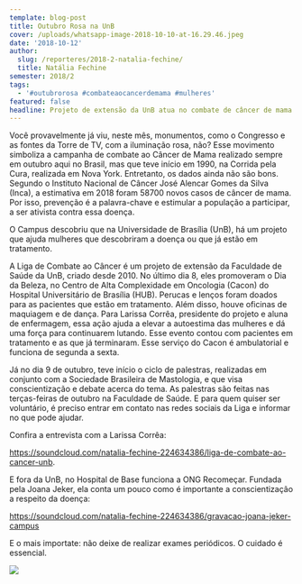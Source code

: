 ```yaml
---
template: blog-post
title: Outubro Rosa na UnB
cover: /uploads/whatsapp-image-2018-10-10-at-16.29.46.jpeg
date: '2018-10-12'
author:
  slug: /reporteres/2018-2-natalia-fechine/
  title: Natália Fechine
semester: 2018/2
tags:
  - '#outubrorosa #combateaocancerdemama #mulheres'
featured: false
headline: Projeto de extensão da UnB atua no combate de câncer de mama de forma gratuita
---
```

Você provavelmente já viu, neste mês, monumentos, como o Congresso e as fontes da Torre de TV, com a iluminação rosa, não? Esse movimento simboliza a campanha de combate ao Câncer de Mama realizado sempre em outubro aqui no Brasil, mas que teve início em 1990, na Corrida pela Cura, realizada em Nova York. Entretanto, os dados ainda não são bons. Segundo o  Instituto Nacional de Câncer José Alencar Gomes da Silva (Inca), a estimativa em 2018 foram 58700 novos casos de câncer de mama. Por isso, prevenção é a palavra-chave e estimular a população a participar, a ser ativista contra essa doença.

O Campus descobriu que na Universidade de Brasília (UnB), há um projeto que ajuda mulheres que descobriram a doença ou que já estão em tratamento. 

A Liga de Combate ao Câncer é um projeto de extensão da Faculdade de Saúde da UnB, criado desde 2010. No último dia 8,  eles promoveram o Dia da Beleza, no Centro de Alta Complexidade em Oncologia (Cacon) do Hospital Universitário de Brasília (HUB). Perucas e lenços foram doados para as pacientes que estão em tratamento. Além disso, houve oficinas de maquiagem e de dança.  Para Larissa Corrêa, presidente do projeto e aluna de enfermagem, essa ação ajuda a elevar a autoestima das mulheres e dá uma força para continuarem lutando. Esse evento contou com pacientes em tratamento e as que já terminaram. Esse serviço do Cacon é ambulatorial e funciona de segunda a sexta. 

Já no dia 9 de outubro, teve início o ciclo de palestras, realizadas em conjunto com a Sociedade Brasileira de Mastologia, e que visa conscientização e debate acerca do tema. 
As palestras são feitas nas terças-feiras de outubro na Faculdade de Saúde. E para quem quiser ser voluntário, é preciso entrar em contato nas redes sociais da Liga e informar no que pode ajudar. 

Confira a entrevista com a Larissa Corrêa:

<https://soundcloud.com/natalia-fechine-224634386/liga-de-combate-ao-cancer-unb>. 

E fora da UnB, no Hospital de Base funciona a ONG Recomeçar. Fundada pela Joana Jeker, ela conta um pouco como é importante a conscientização a respeito da doença:

<https://soundcloud.com/natalia-fechine-224634386/gravacao-joana-jeker-campus>

E o mais importate: não deixe de realizar exames periódicos. O cuidado é essencial. 

![](/uploads/whatsapp-image-2018-10-10-at-16.58.03.jpeg)

